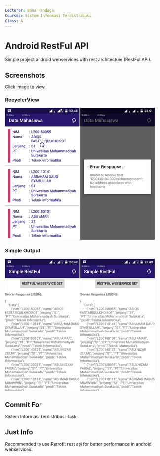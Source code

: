 ```yaml
---
Lecturer: Bana Handaga
Courses: Sistem Informasi Terdistribusi
Class: A
---
```


Android RestFul API
=========

Simple project android webservices with rest architecture (RestFul API).

Screenshots
-----------

Click image to view.

### RecyclerView

[![main refresh](https://github.com/L200130134/Android-RestFul-API/raw/master/demo/Screenshoot/rsz_main-refresh.png)](https://github.com/L200130134/Android-RestFul-API/raw/master/demo/Screenshoot/main-refresh.png)
[![main error](https://github.com/L200130134/Android-RestFul-API/raw/master/demo/Screenshoot/rsz_main-error.png)](https://github.com/L200130134/Android-RestFul-API/raw/master/demo/Screenshoot/main-error.png)

### Simple Output

[![simple respone1](https://github.com/L200130134/Android-RestFul-API/raw/master/demo/Screenshoot/rsz_response-1.png)](https://github.com/L200130134/Android-RestFul-API/raw/master/demo/Screenshoot/response-1.png)
[![simple respone2](https://github.com/L200130134/Android-RestFul-API/raw/master/demo/Screenshoot/rsz_response-1.png)](https://github.com/L200130134/Android-RestFul-API/raw/master/demo/Screenshoot/response-2.png)

Commit For
-----------
Sistem Informasi Terdistribusi Task.

Just Info
-----------
Recommended to use Retrofit rest api for better performance in android webservices.
